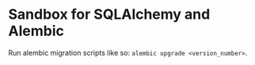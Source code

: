 
# Sandbox for SQLAlchemy and Alembic

Run alembic migration scripts like so:  `alembic upgrade <version_number>`. 
